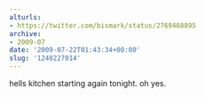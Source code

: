```yaml
---
alturls:
- https://twitter.com/bismark/status/2769468895
archive:
- 2009-07
date: '2009-07-22T01:43:34+00:00'
slug: '1248227014'
---
```


hells kitchen starting again tonight. oh yes.

